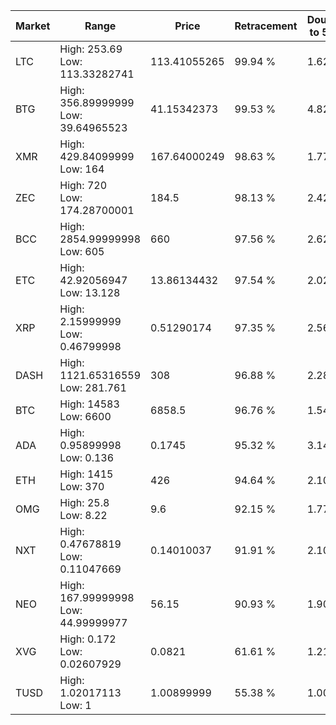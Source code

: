 | Market | Range | Price| Retracement | Doubles to 50% |
| --- | --- | --- | --- | --- |
| LTC | High: 253.69<br />Low: 113.33282741 | 113.41055265 | 99.94 % | 1.62 |
| BTG | High: 356.89999999<br />Low: 39.64965523 | 41.15342373 | 99.53 % | 4.82 |
| XMR | High: 429.84099999<br />Low: 164 | 167.64000249 | 98.63 % | 1.77 |
| ZEC | High: 720<br />Low: 174.28700001 | 184.5 | 98.13 % | 2.42 |
| BCC | High: 2854.99999998<br />Low: 605 | 660 | 97.56 % | 2.62 |
| ETC | High: 42.92056947<br />Low: 13.128 | 13.86134432 | 97.54 % | 2.02 |
| XRP | High: 2.15999999<br />Low: 0.46799998 | 0.51290174 | 97.35 % | 2.56 |
| DASH | High: 1121.65316559<br />Low: 281.761 | 308 | 96.88 % | 2.28 |
| BTC | High: 14583<br />Low: 6600 | 6858.5 | 96.76 % | 1.54 |
| ADA | High: 0.95899998<br />Low: 0.136 | 0.1745 | 95.32 % | 3.14 |
| ETH | High: 1415<br />Low: 370 | 426 | 94.64 % | 2.10 |
| OMG | High: 25.8<br />Low: 8.22 | 9.6 | 92.15 % | 1.77 |
| NXT | High: 0.47678819<br />Low: 0.11047669 | 0.14010037 | 91.91 % | 2.10 |
| NEO | High: 167.99999998<br />Low: 44.99999977 | 56.15 | 90.93 % | 1.90 |
| XVG | High: 0.172<br />Low: 0.02607929 | 0.0821 | 61.61 % | 1.21 |
| TUSD | High: 1.02017113<br />Low: 1 | 1.00899999 | 55.38 % | 1.00 |
